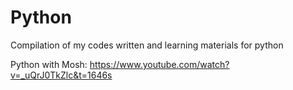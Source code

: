 # Python
Compilation of my codes written and learning materials for python

Python with Mosh:
https://www.youtube.com/watch?v=_uQrJ0TkZlc&t=1646s
